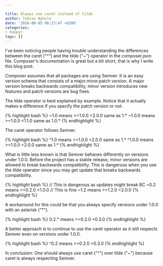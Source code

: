 ```yaml
---

title: Always use caret instead of tilde
author: Tobias Nyholm
date: '2016-08-05 08:23:47 +0200'
categories:
- Happyr
tags: []
---
```


I've been noticing people having trouble understanding the differences between the caret ("^") and the tilde ("~") operator
in the composer.json file. Composer's documentation is great but a bit short, that is why I write this blog post.


Composer assumes that all packages are using Semver. It is an easy version schema that consists of a major.minor.patch version. A major version breaks backwards compatibility, minor version introduces new features and patch versions are bug fixes.


The tilde operator is best explained by example. Notice that it actually makes a difference if you specify the patch version or not.

{% highlight bash %}
~1.0   means >=1.0.0 <2.0.0 same as 1.*
~1.0.0 means >=1.0.0 <1.1.0 same as 1.0.*
{% endhighlight %}

The caret operator follows Semver.

{% highlight bash %}
^1.0   means >=1.0.0 <2.0.0 same as 1.*
^1.0.0 means >=1.0.0 <2.0.0 same as 1.*
{% endhighlight %}

What is little less known is that Semver behaves differently on versions under 1.0.0. Before the project has a stable release, minor versions are allowed to break backwards compatibility. This is dangerous when you use the tilde operator since you may get update that breaks backwards compatibility.

{% highlight bash %}
// This is dangerous as updates might break BC
~0.2 means >=0.2.0 <1.0.0
// This is fine
~1.2 means >=1.2.0 <2.0.0
{% endhighlight %}

A workaround for this could be that you always specify versions under 1.0.0 with an asterisk ("*").

{% highlight bash %}
0.2.* means >=0.2.0 <0.3.0
{% endhighlight %}

A better approach is to continue to use the caret operator as it still respects Semver even on versions under 1.0.0.

{% highlight bash %}
^0.2 means >=0.2.0 <0.3.0
{% endhighlight %}

In conclusion: One should always use caret ("^") over tilde ("~") because caret is always respecting Semver.

